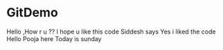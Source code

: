 # GitDemo
Hello ,How r u ??
I hope u like this code
Siddesh says Yes i liked the code
Hello
Pooja here
Today is sunday